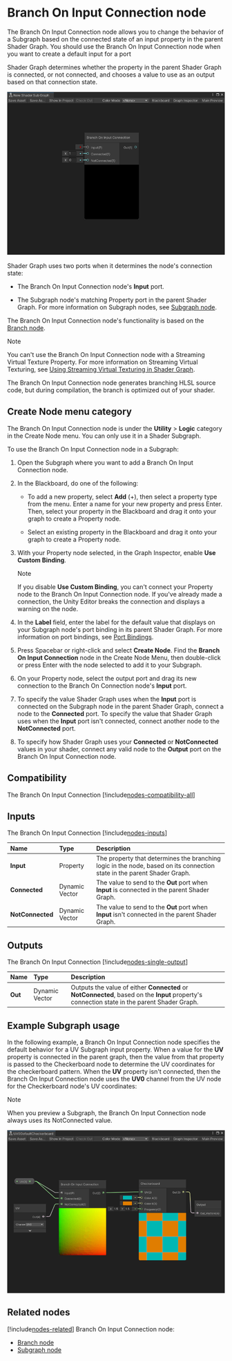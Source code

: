 # Branch On Input Connection node

The Branch On Input Connection node allows you to change the behavior of a Subgraph based on the connected state of an input property in the parent Shader Graph. You should use the Branch On Input Connection node when you want to create a default input for a port

Shader Graph determines whether the property in the parent Shader Graph is connected, or not connected, and chooses a value to use as an output based on that connection state.

![An image of the Graph window, that shows the Branch on Input Connection node.](images/sg-branch-on-input-connection-node.png)

Shader Graph uses two ports when it determines the node's connection state:

- The Branch On Input Connection node's **Input** port.

- The Subgraph node's matching Property port in the parent Shader Graph. For more information on Subgraph nodes, see [Subgraph node](Sub-graph-Node.md).

The Branch On Input Connection node's functionality is based on the [Branch node](Branch-Node.md).

> [!NOTE]
> You can't use the Branch On Input Connection node with a Streaming Virtual Texture Property. For more information on Streaming Virtual Texturing, see [Using Streaming Virtual Texturing in Shader Graph](https://docs.unity3d.com/Documentation/Manual/svt-use-in-shader-graph.html).

The Branch On Input Connection node generates branching HLSL source code, but during compilation, the branch is optimized out of your shader.

## Create Node menu category

The Branch On Input Connection node is under the **Utility** &gt; **Logic** category in the Create Node menu. You can only use it in a Shader Subgraph.

To use the Branch On Input Connection node in a Subgraph:

1. Open the Subgraph where you want to add a Branch On Input Connection node.

2. In the Blackboard, do one of the following:

    - To add a new property, select **Add** (+), then select a property type from the menu. Enter a name for your new property and press Enter. Then, select your property in the Blackboard and drag it onto your graph to create a Property node.

    - Select an existing property in the Blackboard and drag it onto your graph to create a Property node.

3. With your Property node selected, in the Graph Inspector, enable **Use Custom Binding**.

    > [!NOTE]
    > If you disable **Use Custom Binding**, you can't connect your Property node to the Branch On Input Connection node. If you've already made a connection, the Unity Editor breaks the connection and displays a warning on the node.

4. In the **Label** field, enter the label for the default value that displays on your Subgraph node's port binding in its parent Shader Graph. For more information on port bindings, see [Port Bindings](Port-Bindings.md).

5. Press Spacebar or right-click and select **Create Node**. Find the **Branch On Input Connection** node in the Create Node Menu, then double-click or press Enter with the node selected to add it to your Subgraph.

6. On your Property node, select the output port and drag its new connection to the Branch On Connection node's **Input** port.

7. To specify the value Shader Graph uses when the **Input** port is connected on the Subgraph node in the parent Shader Graph, connect a node to the **Connected** port. To specify the value that Shader Graph uses when the **Input** port isn't connected, connect another node to the **NotConnected** port.

8. To specify how Shader Graph uses your **Connected** or **NotConnected** values in your shader, connect any valid node to the **Output** port on the Branch On Input Connection node.

## Compatibility

The Branch On Input Connection [!include[nodes-compatibility-all](./snippets/nodes-compatibility-all.md)]    <!-- ALL PIPELINES INCLUDE  -->


## Inputs

The Branch On Input Connection [!include[nodes-inputs](./snippets/nodes-inputs.md)] <!-- MULTIPLE INPUT PORTS INCLUDE -->

| **Name**         | **Type**          | **Description** |
| :---             | :------           | :----------     |
| **Input**        | Property          | The property that determines the branching logic in the node, based on its connection state in the parent Shader Graph.      |
| **Connected**    | Dynamic Vector    | The value to send to the **Out** port when **Input** is connected in the parent Shader Graph.     |
| **NotConnected** | Dynamic Vector    | The value to send to the **Out** port when **Input** isn't connected in the parent Shader Graph. |


## Outputs

The Branch On Input Connection [!include[nodes-single-output](./snippets/nodes-single-output.md)] <!-- SINGLE OUTPUT PORT INCLUDE -->

| **Name** | **Type** | **Description** |
| :------  | :------- | :-------------  |
| **Out**  | Dynamic Vector    | Outputs the value of either **Connected** or **NotConnected**, based on the **Input** property's connection state in the parent Shader Graph.        |

## Example Subgraph usage

In the following example, a Branch On Input Connection node specifies the default behavior for a UV Subgraph input property. When a value for the **UV** property is connected in the parent graph, then the value from that property is passed to the Checkerboard node to determine the UV coordinates for the checkerboard pattern. When the **UV** property isn't connected, then the Branch On Input Connection node uses the **UV0** channel from the UV node for the Checkerboard node's UV coordinates:

> [!NOTE]
> When you preview a Subgraph, the Branch On Input Connection node always uses its NotConnected value.

![An image of the Graph window. A UV property is connected to the Input port on a Branch On Input Connection node. The property also connects to the Branch On Input Connection node's Connected input port, while a UV node with its channel set to UV0 connects to the NotConnected port. The Branch On Input Connection node's Out port connects to a Checkerboard node's UV input port.](images/sg-branch-on-input-connection-node-example.png)


## Related nodes

<!-- OPTIONAL. Any nodes that may be related to this node in some way that's worth mentioning -->

[!include[nodes-related](./snippets/nodes-related.md)] Branch On Input Connection node:

- [Branch node](Branch-Node.md)
- [Subgraph node](Sub-graph-Node.md)
